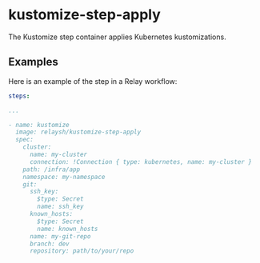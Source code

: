 # kustomize-step-apply

The Kustomize step container applies Kubernetes kustomizations.

## Examples

Here is an example of the step in a Relay workflow:

```YAML
steps:

...

- name: kustomize
  image: relaysh/kustomize-step-apply
  spec:
    cluster:
      name: my-cluster
      connection: !Connection { type: kubernetes, name: my-cluster }
    path: /infra/app
    namespace: my-namespace
    git:
      ssh_key:
        $type: Secret
        name: ssh_key
      known_hosts:
        $type: Secret
        name: known_hosts
      name: my-git-repo
      branch: dev
      repository: path/to/your/repo
```
